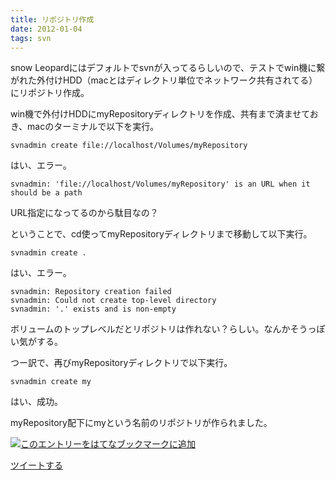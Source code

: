 ```yaml
---
title: リポジトリ作成
date: 2012-01-04
tags: svn
---
```

snow
Leopardにはデフォルトでsvnが入ってるらしいので、テストでwin機に繋がれた外付けHDD（macとはディレクトリ単位でネットワーク共有されてる）にリポジトリ作成。

win機で外付けHDDにmyRepositoryディレクトリを作成、共有まで済ませておき、macのターミナルで以下を実行。

~~~~ {.syntax-highlight}
svnadmin create file://localhost/Volumes/myRepository
~~~~

はい、エラー。

~~~~ {.syntax-highlight}
svnadmin: 'file://localhost/Volumes/myRepository' is an URL when it should be a path
~~~~

URL指定になってるのから駄目なの？

ということで、cd使ってmyRepositoryディレクトリまで移動して以下実行。

~~~~ {.syntax-highlight}
svnadmin create .
~~~~

はい、エラー。

~~~~ {.syntax-highlight}
svnadmin: Repository creation failed
svnadmin: Could not create top-level directory
svnadmin: '.' exists and is non-empty
~~~~

ボリュームのトップレベルだとリポジトリは作れない？らしい。なんかそうっぽい気がする。

つー訳で、再びmyRepositoryディレクトリで以下実行。

~~~~ {.syntax-highlight}
svnadmin create my
~~~~

はい、成功。

myRepository配下にmyという名前のリポジトリが作られました。

[![このエントリーをはてなブックマークに追加](http://b.st-hatena.com/images/entry-button/button-only.gif)](http://b.hatena.ne.jp/entry/http://d.hatena.ne.jp "このエントリーをはてなブックマークに追加")

[ツイートする](http://twitter.com/share)
